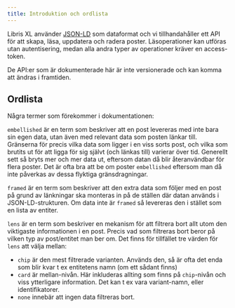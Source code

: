 ```yaml
---
title: Introduktion och ordlista
---
```


Libris XL använder [JSON-LD](https://json-ld.org/) som dataformat och vi tillhandahåller ett API för att skapa, läsa, uppdatera och radera poster. Läsoperationer kan utföras utan autentisering, medan alla andra typer av operationer kräver en access-token.

De API:er som är dokumenterade här är inte versionerade och kan komma att ändras i framtiden.

## Ordlista

Några termer som förekommer i dokumentationen:

`embellished` är en term som beskriver att en post levereras med inte bara sin egen data, utan även med relevant data som posten länkar till. Gränserna för precis vilka data som ligger i en viss sorts post, och vilka som brutits ut för att ligga för sig självt (och länkas till) varierar över tid. Generellt sett så bryts mer och mer data ut, eftersom datan då blir återanvändbar för flera poster. Det är ofta bra att be om poster `embellished` eftersom man då inte påverkas av dessa flyktiga gränsdragningar.

`framed` är en term som beskriver att den extra data som följer med en post på grund av länkningar ska monteras in på de ställen där datan används i JSON-LD-strukturen. Om data inte är `framed` så levereras den i stället som en lista av entiter.

`lens` är en term som beskriver en mekanism för att filtrera bort allt utom den viktigaste informationen i en post. Precis vad som filtreras bort beror på vilken typ av post/entitet man ber om. Det finns för tillfället tre värden för `lens` att välja mellan:

* `chip` är den mest filtrerade varianten. Används den, så är ofta det enda som blir kvar t ex entitetens namn (om ett sådant finns)
* `card` är mellan-nivån. Här inkluderas allting som finns på `chip`-nivån och viss ytterligare information. Det kan t ex vara variant-namn, eller identifikatorer.
* `none` innebär att ingen data filtreras bort.